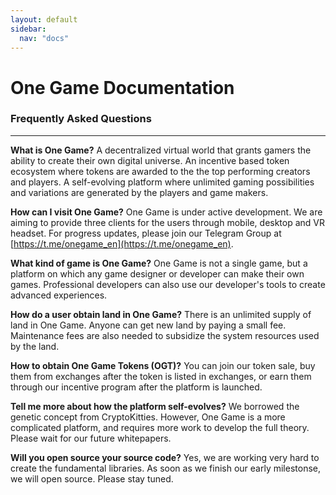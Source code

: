 ```yaml
---
layout: default
sidebar:
  nav: "docs"
---
```


# One Game Documentation

### Frequently Asked Questions
-----------------------------

**What is One Game?**
A decentralized virtual world that grants gamers the ability to create their own digital universe.
An incentive based token ecosystem where tokens are awarded to the the top performing creators and players.
A self-evolving platform where unlimited gaming possibilities and variations are generated by the players and game makers.


**How can I visit One Game?**
One Game is under active development. We are aiming to provide three clients for the users through mobile, desktop and VR headset. For progress updates, please join our Telegram Group at [https://t.me/onegame_en](https://t.me/onegame_en).


**What kind of game is One Game?**
One Game is not a single game, but a platform on which any game designer or developer can make their own games. Professional developers can also use our developer's tools to create advanced experiences.

**How do a user obtain land in One Game?**
There is an unlimited supply of land in One Game. Anyone can get new land by paying a small fee. Maintenance fees are also needed to subsidize the system resources used by the land.

**How to obtain One Game Tokens (OGT)?**
You can join our token sale, buy them from exchanges after the token is listed in exchanges, or earn them through our incentive program after the platform is launched.

**Tell me more about how the platform self-evolves?**
We borrowed the genetic concept from CryptoKitties. However, One Game is a more complicated platform, and requires more work to develop the full theory. Please wait for our future whitepapers.

**Will you open source your source code?**
Yes, we are working very hard to create the fundamental libraries. As soon as we finish our early milestonse, we will open source. Please stay tuned.
